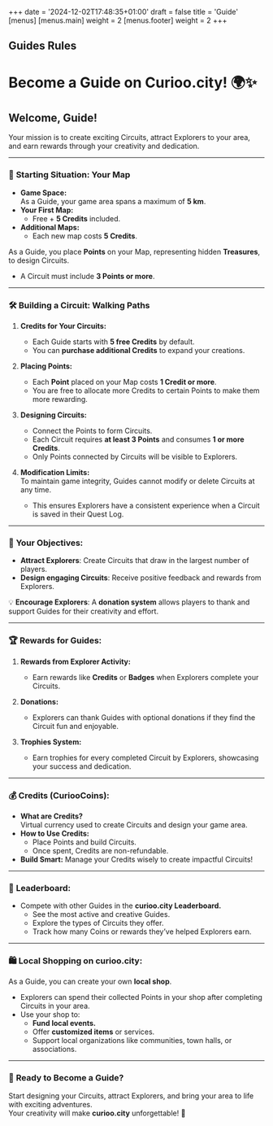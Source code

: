 +++
date = '2024-12-02T17:48:35+01:00'
draft = false
title = 'Guide'
[menus]
  [menus.main]
    weight = 2
  [menus.footer]
    weight = 2
+++

## Guides Rules
# Become a Guide on **Curioo.city**! 🌍✨

## Welcome, Guide!  
Your mission is to create exciting Circuits, attract Explorers to your area, and earn rewards through your creativity and dedication.

---

### 🌟 **Starting Situation: Your Map**
- **Game Space:**  
  As a Guide, your game area spans a maximum of **5 km**.  
- **Your First Map:**  
  - Free + **5 Credits** included.  
- **Additional Maps:**  
  - Each new map costs **5 Credits**.  

As a Guide, you place **Points** on your Map, representing hidden **Treasures**, to design Circuits.  
- A Circuit must include **3 Points or more**.

---

### 🛠️ **Building a Circuit: Walking Paths**
1. **Credits for Your Circuits:**  
   - Each Guide starts with **5 free Credits** by default.  
   - You can **purchase additional Credits** to expand your creations.

2. **Placing Points:**  
   - Each **Point** placed on your Map costs **1 Credit or more**.  
   - You are free to allocate more Credits to certain Points to make them more rewarding.

3. **Designing Circuits:**  
   - Connect the Points to form Circuits.  
   - Each Circuit requires **at least 3 Points** and consumes **1 or more Credits**.  
   - Only Points connected by Circuits will be visible to Explorers.

4. **Modification Limits:**  
   To maintain game integrity, Guides cannot modify or delete Circuits at any time.  
   - This ensures Explorers have a consistent experience when a Circuit is saved in their Quest Log.

---

### 🎯 **Your Objectives:**
- **Attract Explorers**: Create Circuits that draw in the largest number of players.  
- **Design engaging Circuits**: Receive positive feedback and rewards from Explorers.  

💡 **Encourage Explorers**: A **donation system** allows players to thank and support Guides for their creativity and effort.

---

### 🏆 **Rewards for Guides:**
1. **Rewards from Explorer Activity:**  
   - Earn rewards like **Credits** or **Badges** when Explorers complete your Circuits.

2. **Donations:**  
   - Explorers can thank Guides with optional donations if they find the Circuit fun and enjoyable.

3. **Trophies System:**  
   - Earn trophies for every completed Circuit by Explorers, showcasing your success and dedication.

---

### 💰 **Credits (CuriooCoins):**  
- **What are Credits?**  
  Virtual currency used to create Circuits and design your game area.  
- **How to Use Credits:**  
  - Place Points and build Circuits.  
  - Once spent, Credits are non-refundable.  
- **Build Smart:** Manage your Credits wisely to create impactful Circuits!

---

### 👑 **Leaderboard:**
- Compete with other Guides in the **curioo.city Leaderboard.**  
  - See the most active and creative Guides.  
  - Explore the types of Circuits they offer.  
  - Track how many Coins or rewards they’ve helped Explorers earn.

---

### 🛍️ **Local Shopping on curioo.city:**  
As a Guide, you can create your own **local shop**.  
- Explorers can spend their collected Points in your shop after completing Circuits in your area.  
- Use your shop to:  
  - **Fund local events.**  
  - Offer **customized items** or services.  
  - Support local organizations like communities, town halls, or associations.

---

### 🎒 **Ready to Become a Guide?**
Start designing your Circuits, attract Explorers, and bring your area to life with exciting adventures.  
Your creativity will make **curioo.city** unforgettable! 🚀
